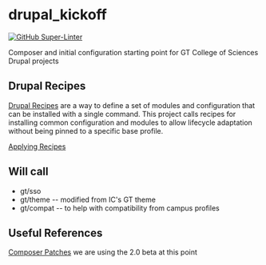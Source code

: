 # drupal_kickoff

[![GitHub Super-Linter](https://github.com/konfuzed/gt_drupal_kickoff/workflows/Lint%20Code%20Base/badge.svg)](https://github.com/marketplace/actions/super-linter)

Composer and initial configuration starting point for GT College of Sciences Drupal projects

## Drupal Recipes
[Drupal Recipes](https://www.drupal.org/docs/8/modules/recipes) are a way to define a set of modules and configuration that can be installed with a single command. This project calls recipes for installing common configuration and modules to allow lifecycle adaptation without being pinned to a specific base profile.

[Applying Recipes](https://www.drupal.org/project/distributions_recipes)



## Will call

- gt/sso
- gt/theme -- modified from IC's GT theme
- gt/compat -- to help with compatibility from campus profiles

## Useful References
[Composer Patches](https://github.com/cweagans/composer-patches) we are using the 2.0 beta at this point
